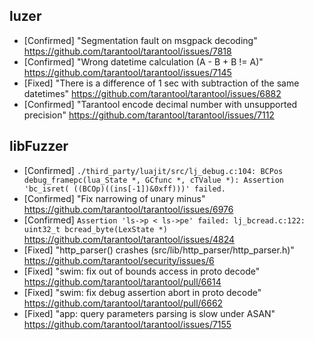 ## luzer

- [Confirmed] "Segmentation fault on msgpack decoding"
  https://github.com/tarantool/tarantool/issues/7818
- [Confirmed] "Wrong datetime calculation (A - B + B != A)"
  https://github.com/tarantool/tarantool/issues/7145
- [Fixed] "There is a difference of 1 sec with subtraction of the same datetimes"
  https://github.com/tarantool/tarantool/issues/6882
- [Confirmed] "Tarantool encode decimal number with unsupported precision"
  https://github.com/tarantool/tarantool/issues/7112

## libFuzzer

- [Confirmed] `./third_party/luajit/src/lj_debug.c:104: BCPos debug_framepc(lua_State *, GCfunc *, cTValue *): Assertion 'bc_isret( ((BCOp)((ins[-1])&0xff)))' failed.`
- [Confirmed] "Fix narrowing of unary minus"
  https://github.com/tarantool/tarantool/issues/6976
- [Confirmed] `Assertion 'ls->p < ls->pe' failed: lj_bcread.c:122: uint32_t bcread_byte(LexState *)`
  https://github.com/tarantool/tarantool/issues/4824
- [Fixed] "http\_parser() crashes (src/lib/http\_parser/http\_parser.h)"
  https://github.com/tarantool/security/issues/6
- [Fixed] "swim: fix out of bounds access in proto decode"
  https://github.com/tarantool/tarantool/pull/6614
- [Fixed] "swim: fix debug assertion abort in proto decode"
  https://github.com/tarantool/tarantool/pull/6662
- [Fixed] "app: query parameters parsing is slow under ASAN"
  https://github.com/tarantool/tarantool/issues/7155
